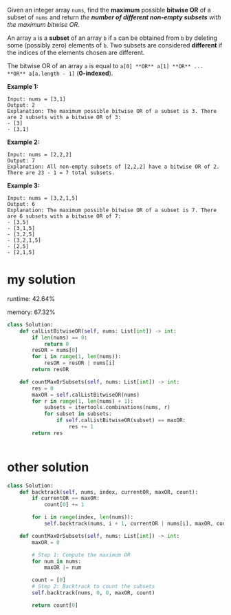 Given an integer array `nums`, find the **maximum** possible **bitwise OR** of a subset of `nums` and return *the **number of different non-empty subsets** with the maximum bitwise OR*.

An array `a` is a **subset** of an array `b` if `a` can be obtained from `b` by deleting some (possibly zero) elements of `b`. Two subsets are considered **different** if the indices of the elements chosen are different.

The bitwise OR of an array `a` is equal to `a[0] **OR** a[1] **OR** ... **OR** a[a.length - 1]` (**0-indexed**).

 

**Example 1:**

```
Input: nums = [3,1]
Output: 2
Explanation: The maximum possible bitwise OR of a subset is 3. There are 2 subsets with a bitwise OR of 3:
- [3]
- [3,1]
```

**Example 2:**

```
Input: nums = [2,2,2]
Output: 7
Explanation: All non-empty subsets of [2,2,2] have a bitwise OR of 2. There are 23 - 1 = 7 total subsets.
```

**Example 3:**

```
Input: nums = [3,2,1,5]
Output: 6
Explanation: The maximum possible bitwise OR of a subset is 7. There are 6 subsets with a bitwise OR of 7:
- [3,5]
- [3,1,5]
- [3,2,5]
- [3,2,1,5]
- [2,5]
- [2,1,5]
```



# my solution

runtime: 42.64%

memory: 67.32%

```python
class Solution:
    def calListBitwiseOR(self, nums: List[int]) -> int:
        if len(nums) == 0:
            return 0
        resOR = nums[0]
        for i in range(1, len(nums)):
            resOR = resOR | nums[i]
        return resOR

    def countMaxOrSubsets(self, nums: List[int]) -> int:
        res = 0
        maxOR = self.calListBitwiseOR(nums)
        for r in range(1, len(nums) + 1):
            subsets = itertools.combinations(nums, r)
            for subset in subsets:
                if self.calListBitwiseOR(subset) == maxOR:
                    res += 1
        return res
    
```

# other solution

```python
class Solution:
    def backtrack(self, nums, index, currentOR, maxOR, count):
        if currentOR == maxOR:
            count[0] += 1

        for i in range(index, len(nums)):
            self.backtrack(nums, i + 1, currentOR | nums[i], maxOR, count)

    def countMaxOrSubsets(self, nums: List[int]) -> int:
        maxOR = 0

        # Step 1: Compute the maximum OR
        for num in nums:
            maxOR |= num

        count = [0]
        # Step 2: Backtrack to count the subsets
        self.backtrack(nums, 0, 0, maxOR, count)

        return count[0]

```

